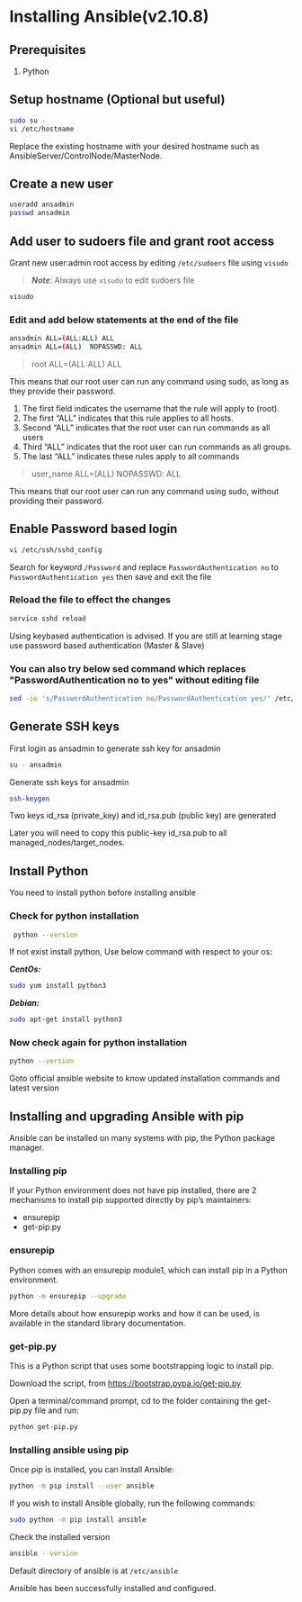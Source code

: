 # Installing Ansible(v2.10.8)

## Prerequisites

1. Python

## Setup hostname (Optional but useful)

```sh
sudo su -
vi /etc/hostname
```

Replace the existing hostname with your desired hostname such as AnsibleServer/ControlNode/MasterNode.

## Create a new user

```sh
useradd ansadmin
passwd ansadmin
```

## Add user to sudoers file and grant root access

Grant new user:admin root access by editing `/etc/sudoers` file using `visudo`

> ***Note***: Always use `visudo` to edit sudoers file

```sh
visudo
```

### Edit and add below statements at the end of the file

```sh
ansadmin ALL=(ALL:ALL) ALL
ansadmin ALL=(ALL)  NOPASSWD: ALL
```

> root   ALL=(ALL:ALL) ALL

This means that our root user can run any command using sudo, as long as they provide their password.

1. The first field indicates the username that the rule will apply to (root).
2. The first “ALL” indicates that this rule applies to all hosts.
3. Second “ALL” indicates that the root user can run commands as all users
4. Third “ALL” indicates that the root user can run commands as all groups.
5. The last “ALL” indicates these rules apply to all commands

> user_name ALL=(ALL) NOPASSWD: ALL

This means that our root user can run any command using sudo, without providing their password.

## Enable Password based login

```sh
vi /etc/ssh/sshd_config
```

Search for keyword `/Password` and replace `PasswordAuthentication no` to `PasswordAuthentication yes` then save and exit the file

### Reload the file to effect the changes

```sh
service sshd reload
```

Using keybased authentication is advised. If you are still at learning stage use password based authentication (Master & Slave)

### You can also try below sed command which replaces "PasswordAuthentication no to yes" without editing file

```sh
sed -ie 's/PasswordAuthentication no/PasswordAuthentication yes/' /etc/ssh/sshd_config
```

## Generate SSH keys

First login as ansadmin to generate ssh key for ansadmin

```sh
su - ansadmin
```

Generate ssh keys for ansadmin

```sh
ssh-keygen
```

Two keys id_rsa (private_key) and id_rsa.pub (public key) are generated

Later you will need to copy this public-key id_rsa.pub to all managed_nodes/target_nodes.

## Install Python

You need to install python before installing ansible

### Check for python installation

```sh
 python --version
```

If not exist install python, Use below command with respect to your os:

***CentOs:***

```sh
sudo yum install python3
```

***Debian:***

```sh
sudo apt-get install python3
```

### Now check again for python installation

```sh
python --version
```

Goto official ansible website to know updated installation commands and latest version

## Installing and upgrading Ansible with pip

Ansible can be installed on many systems with pip, the Python package manager.

### Installing pip

If your Python environment does not have pip installed, there are 2 mechanisms to install pip supported directly by pip’s maintainers:

* ensurepip
* get-pip.py

### ensurepip

Python comes with an ensurepip module1, which can install pip in a Python environment.

```sh
python -m ensurepip --upgrade
```

More details about how ensurepip works and how it can be used, is available in the standard library documentation.

### get-pip.py

This is a Python script that uses some bootstrapping logic to install pip.

Download the script, from <https://bootstrap.pypa.io/get-pip.py>

Open a terminal/command prompt, cd to the folder containing the get-pip.py file and run:

```sh
python get-pip.py
```

### Installing ansible using pip

Once pip is installed, you can install Ansible:

```sh
python -m pip install --user ansible
```

If you wish to install Ansible globally, run the following commands:

```sh
sudo python -m pip install ansible
```

Check the installed version

```sh
ansible --version
```

Default directory of ansible is at `/etc/ansible`

Ansible has been successfully installed and configured.
